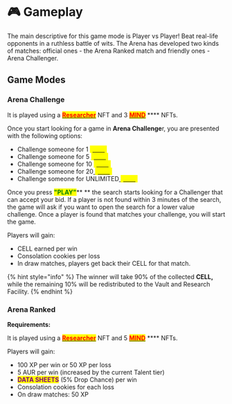 # 🎮 Gameplay

The main descriptive for this game mode is Player vs Player! Beat real-life opponents in a ruthless battle of wits. The Arena has developed two kinds of matches: official ones - the Arena Ranked match and friendly ones - Arena Challenger.

## Game Modes

### Arena Challenge&#x20;

It is played using a [<mark style="color:red;">**Researcher**</mark>](../../nfts/your-researcher/) NFT and 3 [<mark style="color:red;">**MIND**</mark>](../../nfts/minds/) **** NFTs.&#x20;

Once you start looking for a game in **Arena Challenge**r, you are presented with the following options:

* Challenge someone for 1 [ <mark style="color:yellow;">**\[STX**</mark>](../../../../how-it-works/synaptyx-token.md)<mark style="color:yellow;">**]**</mark>
* Challenge someone for 5 [<mark style="color:yellow;">**\[STX**</mark>](../../../../how-it-works/synaptyx-token.md)<mark style="color:yellow;">**]**</mark>
* Challenge someone for 10 [<mark style="color:yellow;">**\[STX**</mark>](../../../../how-it-works/synaptyx-token.md)<mark style="color:yellow;">**]**</mark>
* Challenge someone for 20[ <mark style="color:yellow;">**\[STX**</mark>](../../../../how-it-works/synaptyx-token.md)<mark style="color:yellow;">**]**</mark>
* Challenge someone for UNLIMITED[ <mark style="color:yellow;">**\[STX**</mark>](../../../../how-it-works/synaptyx-token.md)<mark style="color:yellow;">**]**</mark>&#x20;

Once you press <mark style="color:green;">**"PLAY"**</mark>** ** the search starts looking for a Challenger that can accept your bid. If a player is not found within 3 minutes of the search, the game will ask if you want to open the search for a lower value challenge. Once a player is found that matches your challenge, you will start the game.

Players will gain:  &#x20;

* CELL earned per win
* Consolation cookies per loss
* In draw matches, players get back their CELL for that match.

{% hint style="info" %}
The winner will take 90% of the collected **CELL,** while the remaining 10% will be redistributed to the Vault and Research Facility.  &#x20;
{% endhint %}

### Arena Ranked

**Requirements:**

It is played using a [<mark style="color:red;">**Researcher**</mark>](../../nfts/your-researcher/) NFT and 5 [<mark style="color:red;">**MIND**</mark>](../../nfts/minds/) **** NFTs.&#x20;

Players will gain:

* 100 XP per win or 50 XP per loss&#x20;
* 5 AUR per win (increased by the current Talent tier)&#x20;
* <mark style="color:purple;">**DATA SHEETS**</mark> (5% Drop Chance) per win&#x20;
* Consolation cookies for each loss&#x20;
* On draw matches: 50 XP
